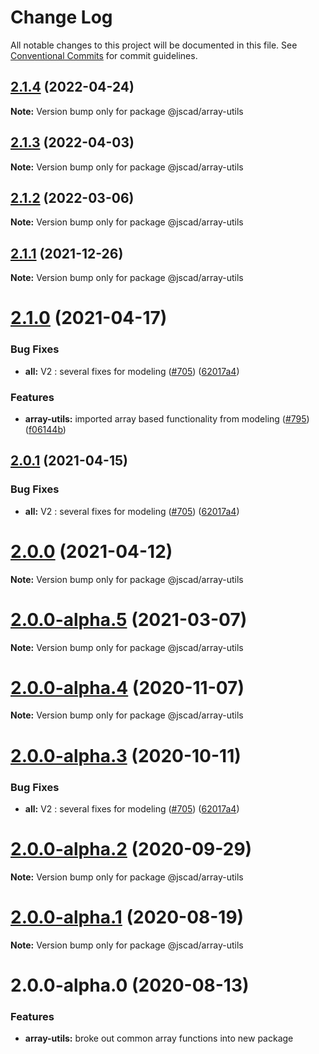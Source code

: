 # Change Log

All notable changes to this project will be documented in this file.
See [Conventional Commits](https://conventionalcommits.org) for commit guidelines.

## [2.1.4](https://github.com/jscad/OpenJSCAD.org/compare/@jscad/array-utils@2.1.3...@jscad/array-utils@2.1.4) (2022-04-24)

**Note:** Version bump only for package @jscad/array-utils





## [2.1.3](https://github.com/jscad/OpenJSCAD.org/compare/@jscad/array-utils@2.1.2...@jscad/array-utils@2.1.3) (2022-04-03)

**Note:** Version bump only for package @jscad/array-utils





## [2.1.2](https://github.com/jscad/OpenJSCAD.org/compare/@jscad/array-utils@2.1.1...@jscad/array-utils@2.1.2) (2022-03-06)

**Note:** Version bump only for package @jscad/array-utils





## [2.1.1](https://github.com/jscad/OpenJSCAD.org/compare/@jscad/array-utils@2.1.0...@jscad/array-utils@2.1.1) (2021-12-26)

**Note:** Version bump only for package @jscad/array-utils





# [2.1.0](https://github.com/jscad/OpenJSCAD.org/compare/@jscad/array-utils@2.0.0-alpha.0...@jscad/array-utils@2.1.0) (2021-04-17)


### Bug Fixes

* **all:** V2 : several fixes for modeling ([#705](https://github.com/jscad/OpenJSCAD.org/issues/705)) ([62017a4](https://github.com/jscad/OpenJSCAD.org/commit/62017a41214169d6e000f1e0c11aaefdd68e1097))


### Features

* **array-utils:** imported array based functionality from modeling ([#795](https://github.com/jscad/OpenJSCAD.org/issues/795)) ([f06144b](https://github.com/jscad/OpenJSCAD.org/commit/f06144be8160e325cfc6d8836b509b2904554f97))





## [2.0.1](https://github.com/jscad/OpenJSCAD.org/compare/@jscad/array-utils@2.0.0-alpha.0...@jscad/array-utils@2.0.1) (2021-04-15)


### Bug Fixes

* **all:** V2 : several fixes for modeling ([#705](https://github.com/jscad/OpenJSCAD.org/issues/705)) ([62017a4](https://github.com/jscad/OpenJSCAD.org/commit/62017a41214169d6e000f1e0c11aaefdd68e1097))





# [2.0.0](https://github.com/jscad/OpenJSCAD.org/compare/@jscad/array-utils@2.0.0-alpha.5...@jscad/array-utils@2.0.0) (2021-04-12)

**Note:** Version bump only for package @jscad/array-utils





# [2.0.0-alpha.5](https://github.com/jscad/OpenJSCAD.org/compare/@jscad/array-utils@2.0.0-alpha.4...@jscad/array-utils@2.0.0-alpha.5) (2021-03-07)

**Note:** Version bump only for package @jscad/array-utils





# [2.0.0-alpha.4](https://github.com/jscad/OpenJSCAD.org/compare/@jscad/array-utils@2.0.0-alpha.3...@jscad/array-utils@2.0.0-alpha.4) (2020-11-07)

**Note:** Version bump only for package @jscad/array-utils





# [2.0.0-alpha.3](https://github.com/jscad/OpenJSCAD.org/compare/@jscad/array-utils@2.0.0-alpha.2...@jscad/array-utils@2.0.0-alpha.3) (2020-10-11)


### Bug Fixes

* **all:** V2 : several fixes for modeling ([#705](https://github.com/jscad/OpenJSCAD.org/issues/705)) ([62017a4](https://github.com/jscad/OpenJSCAD.org/commit/62017a41214169d6e000f1e0c11aaefdd68e1097))





# [2.0.0-alpha.2](https://github.com/jscad/OpenJSCAD.org/compare/@jscad/array-utils@2.0.0-alpha.1...@jscad/array-utils@2.0.0-alpha.2) (2020-09-29)

**Note:** Version bump only for package @jscad/array-utils





# [2.0.0-alpha.1](https://github.com/jscad/OpenJSCAD.org/compare/@jscad/array-utils@2.0.0-alpha.0...@jscad/array-utils@2.0.0-alpha.1) (2020-08-19)

**Note:** Version bump only for package @jscad/array-utils





# 2.0.0-alpha.0 (2020-08-13)

### Features

* **array-utils:** broke out common array functions into new package
